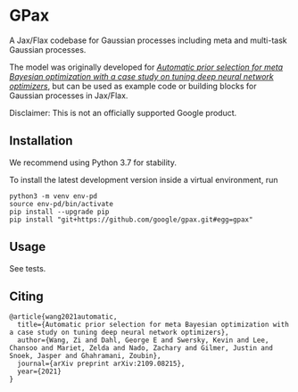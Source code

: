 # GPax
A Jax/Flax codebase for Gaussian processes including meta and multi-task Gaussian processes.

The model was originally developed for *[Automatic prior selection for meta Bayesian optimization with a case study on tuning deep neural network optimizers](https://arxiv.org/abs/2109.08215)*, but can be used as example code or building blocks for Gaussian processes in Jax/Flax.

Disclaimer: This is not an officially supported Google product.

## Installation
We recommend using Python 3.7 for stability.

To install the latest development version inside a virtual environment, run
```
python3 -m venv env-pd
source env-pd/bin/activate
pip install --upgrade pip
pip install "git+https://github.com/google/gpax.git#egg=gpax"
```

## Usage
See tests.

## Citing
```
@article{wang2021automatic,
  title={Automatic prior selection for meta Bayesian optimization with a case study on tuning deep neural network optimizers},
  author={Wang, Zi and Dahl, George E and Swersky, Kevin and Lee, Chansoo and Mariet, Zelda and Nado, Zachary and Gilmer, Justin and Snoek, Jasper and Ghahramani, Zoubin},
  journal={arXiv preprint arXiv:2109.08215},
  year={2021}
}
```
